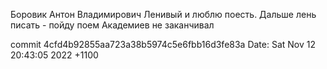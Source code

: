 Боровик Антон Владимирович Ленивый и люблю поесть. Дальше лень писать - пойду поем
Академиев не заканчивал

commit 4cfd4b92855aa723a38b5974c5e6fbb16d3fe83a
Date:   Sat Nov 12 20:43:05 2022 +1100